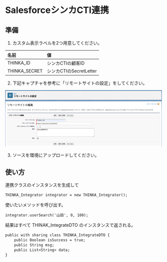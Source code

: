 # SalesforceシンカCTI連携
## 準備
1. カスタム表示ラベルを2つ用意してください。 

|名前|値|
|:----|:----|
|THINKA_ID|シンカCTIの顧客ID|
|THINKA_SECRET|シンカCTIのSecretLetter|

2. 下記キャプチャを参考に「リモートサイトの設定」をしてください。
  
![リモートサイトの設定](./remote_site_setting.png)

3. ソースを環境にアップロードしてください。

## 使い方
連携クラスのインスタンスを生成して
```Apex
THINKA_Integrator integrator = new THINKA_Integrator();
```
使いたいメソッドを呼び出す。
```Apex
integrator.userSearch('山田', 0, 100);
```
結果はすべて THINAK_IntegrateDTO のインスタンスで返される。
```Apex:THINKA_IntegrateDTO
public with sharing class THINKA_IntegrateDTO {
    public Boolean isSuccess = true;
    public String msg;
    public List<String> data;
}
```
